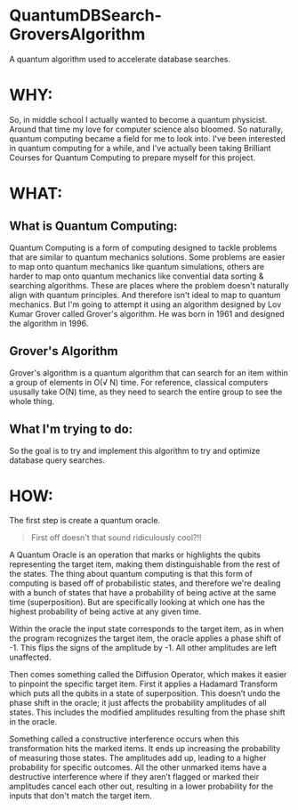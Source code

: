 # QuantumDBSearch-GroversAlgorithm
A quantum algorithm used to accelerate database searches.

# WHY:

So, in middle school I actually wanted to become a quantum physicist. Around that time my love for computer science also bloomed. So naturally, quantum computing became a field for me to look into. I've been interested in quantum computing for a while, and I've actually been taking Brilliant Courses for Quantum Computing to prepare myself for this project.


# WHAT:

## What is Quantum Computing: 

Quantum Computing is a form of computing designed to tackle problems that are similar to quantum mechanics solutions. Some problems are easier to map onto quantum mechanics like quantum simulations, others are harder to map onto quantum mechanics like convential data sorting & searching algorithms. These are places where the problem doesn't naturally align with quantum principles. And therefore isn't ideal to map to quantum mechanics. But I'm going to attempt it using an algorithm designed by Lov Kumar Grover called Grover's algorithm. He was born in 1961 and designed the algorithm in 1996.

## Grover's Algorithm

Grover's algorithm is a quantum algorithm that can search for an item within a group of elements in O(√ N) time. For reference, classical computers ususally take O(N) time, as they need to search the entire group to see the whole thing.

## What I'm trying to do:
So the goal is to try and implement this algorithm to try and optimize database query searches.


# HOW:

The first step is create a quantum oracle. 
> First off doesn't that sound ridiculously cool?!!

A Quantum Oracle is an operation that marks or highlights the qubits representing the target item, making them distinguishable from the rest of the states.
The thing about quantum computing is that this form of computing is based off of probabilistic states, and therefore we're dealing with a bunch of states that have a probability of being active at the same time (superposition). But are specifically looking at which one has the highest probability of being active at any given time. 

Within the oracle the input state corresponds to the target item, as in when the program recognizes the target item, the oracle applies a phase shift of -1. This flips the signs of the amplitude by -1. All other amplitudes are left unaffected.


Then comes something called the Diffusion Operator, which makes it easier to pinpoint the specific target item. First it applies a Hadamard Transform which puts all the qubits in a state of superposition. This doesn’t undo the phase shift in the oracle; it just affects the probability amplitudes of all states. This includes the modified amplitudes resulting from the phase shift in the oracle. 

Something called a constructive interference occurs when this transformation hits the marked items. It ends up increasing the probability of measuring those states. The amplitudes add up, leading to a higher probability for specific outcomes. All the other unmarked items have a destructive interference where if they aren’t flagged or marked their amplitudes cancel each other out, resulting in a lower probability for the inputs that don't match the target item. 


